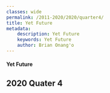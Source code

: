 ```yaml
---
classes: wide
permalink: /2011-2020/2020/quarter4/
title: Yet Future
metadata:
    description: Yet Future
    keywords: Yet Future
    author: Brian Onang'o
---
```


#### Yet Future

## 2020 Quater 4

